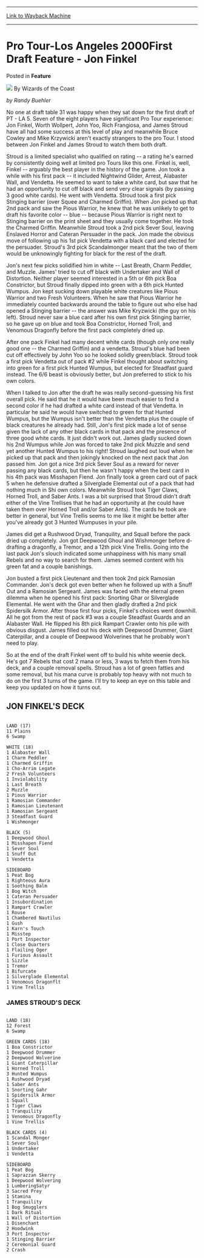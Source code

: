 
---
[Link to Wayback Machine](https://web.archive.org/web/20220126171637/https://magic.wizards.com/en/articles/archive/feature/pro-tour-los-angeles-2000first-draft-feature-jon-finkel-2000-01-01)

[_metadata_:wayback_url]:- "https://magic.wizards.com/en/articles/archive/feature/pro-tour-los-angeles-2000first-draft-feature-jon-finkel-2000-01-01"
[_metadata_:wayback_raw_url]:- "https://web.archive.org/web/20220126171637id_/https://magic.wizards.com/en/articles/archive/feature/pro-tour-los-angeles-2000first-draft-feature-jon-finkel-2000-01-01"
[_metadata_:wayback_capture_timestamp]:- "2022-01-26 17:16:37+00:00"
[_metadata_:publish_date]:- "2000-01-01"
[_metadata_:description]:- "by Randy Buehler No one at draft table 31 was happy when they sat down for the first draft of PT - LA 5. Seven of the eight players have significant Pro Tour experience: Jon Finkel, Worth Wollpert, John Yoo, Rich Frangiosa, and James Stroud have all had some success at this level of play and meanwhile Bruce Cowley and Mike Krzywicki aren't exactly strangers to the pro Tour. I"
[_metadata_:generator]:- "Drupal 7 (http://drupal.org)"
---


Pro Tour-Los Angeles 2000First Draft Feature - Jon Finkel
=========================================================



 Posted in **Feature**







![](https://media.magic.wizards.com/styles/auth_small/public/images/person/wizards_author.jpg)
By Wizards of the Coast












*by Randy Buehler*


No one at draft table 31 was happy when they sat down for the first draft of PT - LA 5. Seven of the eight players have significant Pro Tour experience: Jon Finkel, Worth Wollpert, John Yoo, Rich Frangiosa, and James Stroud have all had some success at this level of play and meanwhile Bruce Cowley and Mike Krzywicki aren't exactly strangers to the pro Tour. I stood between Jon Finkel and James Stroud to watch them both draft.


Stroud is a limited specialist who qualified on rating -- a rating he's earned by consistently doing well at limited pro Tours like this one. Finkel is, well, Finkel -- arguably the best player in the history of the game. Jon took a while with his first pack -- it included Nightwind Glider, Arrest, Alabaster Wall, and Vendetta. He seemed to want to take a white card, but saw that he had an opportunity to cut off black and send very clear signals (by passing 3 good white cards). He went with Vendetta. Stroud took a first pick Stinging barrier (over Squee and Charmed Griffin). When Jon picked up that 2nd pack and saw the Pious Warrior, he knew that he was unlikely to get to draft his favorite color -- blue -- because Pious Warrior is right next to Stinging barrier on the print sheet and they usually come together. He took the Charmed Griffin. Meanwhile Stroud took a 2nd pick Sever Soul, leaving Enslaved Horror and Cateran Persuader in the pack. Jon made the obvious move of following up his 1st pick Vendetta with a black card and elected for the persuader. Stroud's 3rd pick Scandalmonger meant that the two of them would be unknowingly fighting for black for the rest of the draft.


Jon's next few picks solidified him in white -- Last Breath, Charm Peddler, and Muzzle. James' tried to cut off black with Undertaker and Wall of Distortion. Neither player seemed interested in a 5th or 6th pick Boa Constrictor, but Stroud finally dipped into green with a 6th pick Hunted Wumpus. Jon kept sucking down playable white creatures like Pious Warrior and two Fresh Volunteers. When he saw that Pious Warrior he immediately counted backwards around the table to figure out who else had opened a Stinging barrier -- the answer was Mike Kryzwicki (the guy on his left). Stroud never saw a blue card after his own first pick Stinging barrier, so he gave up on blue and took Boa Constrictor, Horned Troll, and Venomous Dragonfly before the first pack completely dried up.


After one pack Finkel had many decent white cards (though only one really good one -- the Charmed Griffin) and a vendetta. Stroud's blue had been cut off effectively by John Yoo so he looked solidly green/black. Stroud took a first pick Vendetta out of pack #2 while Finkel thought about switching into green for a first pick Hunted Wumpus, but elected for Steadfast guard instead. The 6/6 beast is obviously better, but Jon preferred to stick to his own colors.


When I talked to Jon after the draft he was really second-guessing his first overall pick. He said that he it would have been much easier to find a second color if he had drafted a white card instead of that Vendetta. In particular he said he would have switched to green for that Hunted Wumpus, but the Wumpus isn't better than the Vendetta plus the couple of black creatures he already had. Still, Jon's first pick made a lot of sense given the lack of any other black cards in that pack and the presence of three good white cards. It just didn't work out. James gladly sucked down his 2nd Wumpus while Jon was forced to take 2nd pick Muzzle and send yet another Hunted Wumpus to his right! Stroud laughed out loud when he picked up that pack and then jokingly knocked on the next pack that Jon passed him. Jon got a nice 3rd pick Sever Soul as a reward for never passing any black cards, but then he wasn't happy when the best card in his 4th pack was Misshapen Fiend. Jon finally took a green card out of pack 5 when he defensive drafted a Silverglade Elemental out of a pack that had nothing much in Shi own colors. Meanwhile Stroud took Tiger Claws, Horned Troll, and Saber Ants. I was a bit surprised that Stroud didn't draft either of the Vine Trellises that he had an opportunity at (he could have taken them over Horned Troll and/or Saber Ants). The cards he took are better in general, but Vine Trellis seems to me like it might be better after you've already got 3 Hunted Wumpuses in your pile.


James did get a Rushwood Dryad, Tranquility, and Squall before the pack dried up completely. Jon got Deepwood Ghoul and Wishmonger before d-drafting a dragonfly, a Tremor, and a 12th pick Vine Trellis. Going into the last pack Jon's slouch indicated some unhappiness with his many small Rebels and no way to search for them. James seemed content with his green fat and a couple banishings.


Jon busted a first pick Lieutenant and then took 2nd pick Ramosian Commander. Jon's deck got even better when he followed up with a Snuff Out and a Ramosian Sergeant. James was faced with the eternal green dilemma when he opened his first pack: Snorting Ghar or Silverglade Elemental. He went with the Ghar and then gladly drafted a 2nd pick Spidersilk Armor. After those first four picks, Finkel's choices went downhill. All he got from the rest of pack #3 was a couple Steadfast Guards and an Alabaster Wall. He flipped his 8th pick Rampart Crawler onto his pile with obvious disgust. James filled out his deck with Deepwood Drummer, Giant Caterpillar, and a couple of Deepwood Wolverines that he probably won't need to play.


So at the end of the draft Finkel went off to build his white weenie deck. He's got 7 Rebels that cost 2 mana or less, 3 ways to fetch them from his deck, and a couple removal spells. Stroud has a lot of green fatties and some removal, but his mana curve is probably top heavy with not much to do on the first 3 turns of the game. I'll try to keep an eye on this table and keep you updated on how it turns out.


JON FINKEL'S DECK
-----------------



```

LAND (17)
11 Plains
6 Swamp

WHITE (18)
1 Alabaster Wall
1 Charm Peddler
1 Charmed Griffin
1 Cho-Arrim Legate
2 Fresh Volunteers
1 Inviolability
1 Last Breath
2 Muzzle
1 Pious Warrior
1 Ramosian Commander
1 Ramosian Lieutenant
1 Ramosian Sergeant
3 Steadfast Guard
1 Wishmonger

BLACK (5)
1 Deepwood Ghoul
1 Misshapen Fiend
1 Sever Soul
1 Snuff Out
1 Vendetta

SIDEBOARD
1 Peat Bog
1 Righteous Aura
1 Soothing Balm
1 Bog Witch
1 Cateran Persuader
1 Insubordination
1 Rampart Crawler
1 Rouse
1 Chambered Nautilus
1 Gush
1 Karn's Touch
1 Misstep
1 Port Inspector
1 Close Quarters
1 Flailing Oger
1 Furious Assault
1 Sizzle
1 Tremor
1 Bifurcate
1 Silverglade Elemental
1 Venomous Dragonflt
1 Vine Trellis

```

### JAMES STROUD'S DECK



```

LAND (18)
12 Forest
6 Swamp

GREEN CARDS (18)
1 Boa Constrictor
1 Deepwood Drummer
2 Deepwood Wolverine
1 Giant Caterpillar
1 Horned Troll
3 Hunted Wumpus
1 Rushwood Dryad
1 Saber Ants
1 Snorting Gahr
1 Spidersilk Armor
1 Squall
1 Tiger Claws
1 Tranquility
1 Venomous Dragonfly
1 Vine Trellis

BLACK CARDS (4)
1 Scandal Monger
1 Sever Soul
1 Undertaker
1 Vendetta

SIDEBOARD
1 Peat Bog
1 Saprazzan Skerry
1 Deepwood Wolvering
1 LumberingSatyr
3 Sacred Prey
1 Stamina
1 Tranquility
1 Bog Smugglers
1 Dark Ritual
1 Wall of Distortion
1 Disenchant
2 Hoodwink
3 Port Inspector
1 Stinging Barrier
2 Ceremonial Guard
2 Crash

```







